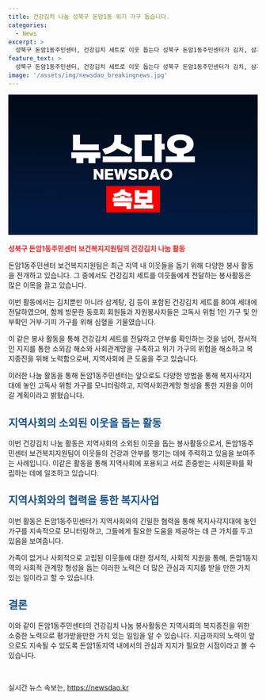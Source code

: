 ```yaml
---
title: 건강김치 나눔 성북구 돈암1동 위기 가구 돕습니다.
categories:
  - News
excerpt: >
  성북구 돈암1동주민센터, 건강김치 세트로 이웃 돕는다 성북구 돈암1동주민센터가 김치, 삼계탕, 김 등으로 이루어진 건강김치 세트를 이웃들에 전달했다. 지역사회보장협의체 및 자원봉사자들과 함께 고독사 위험 가구를 방문해 건강김치 세트를 전달하고 안부를 확인했다. 돈암1동주민센터 관계자는 소외감 해소와 사회관계망 구축을 통해 위기 가구의 위험을 해소하고 복지증진을 위해 최선을 다하겠다고 전했다. (출처: 한겨레)
feature_text: >
  성북구 돈암1동주민센터, 건강김치 세트로 이웃 돕는다 성북구 돈암1동주민센터가 김치, 삼계탕, 김 등으로 이루어진 건강김치 세트를 이웃들에 전달했다. 지역사회보장협의체 및 자원봉사자들과 함께 고독사 위험 가구를 방문해 건강김치 세트를 전달하고 안부를 확인했다. 돈암1동주민센터 관계자는 소외감 해소와 사회관계망 구축을 통해 위기 가구의 위험을 해소하고 복지증진을 위해 최선을 다하겠다고 전했다. (출처: 한겨레)
image: '/assets/img/newsdao_breakingnews.jpg'
---
```


<p><img src="/assets/img/newsdao_breakingnews.jpg" alt="koreaapp 속보" /></p>

<p><b><span style="color: #ee2323;">성북구 돈암1동주민센터 보건복지지원팀의 건강김치 나눔 활동</span></b></p>

<p>돈암1동주민센터 보건복지지원팀은 최근 지역 내 이웃들을 돕기 위해 다양한 봉사 활동을 전개하고 있습니다. 그 중에서도 건강김치 세트를 이웃들에게 전달하는 봉사활동은 많은 이목을 끌고 있습니다.</p>

<p>이번 활동에서는 김치뿐만 아니라 삼계탕, 김 등이 포함된 건강김치 세트를 80여 세대에 전달하였으며, 함께 방문한 동호회 회원들과 자원봉사자들은 고독사 위험 1인 가구 및 안부확인 거부·기피 가구를 위해 심혈을 기울였습니다.</p>

<p>이 같은 봉사 활동을 통해 건강김치 세트를 전달하고 안부를 확인하는 것을 넘어, 정서적인 지지를 통한 소외감 해소와 사회관계망을 구축하고 위기 가구의 위험을 해소하고 복지증진을 위해 노력함으로써, 지역사회에 큰 도움을 주고 있습니다. </p>

<p>이러한 나눔 활동을 통해 돈암1동주민센터는 앞으로도 다양한 방법을 통해 복지사각지대에 놓인 고독사 위험 가구를 모니터링하고, 지역사회관계망 형성을 통한 지원을 이어갈 계획이라고 밝혔습니다.</p>

<h2><span style="color: #1a5490;">지역사회의 소외된 이웃을 돕는 활동</span></h2>

<p>이번 건강김치 나눔 활동은 지역사회의 소외된 이웃을 돕는 봉사활동으로서, 돈암1동주민센터 보건복지지원팀이 이웃들의 건강과 안부를 챙기는 데에 주력하고 있음을 보여주는 사례입니다. 이같은 활동을 통해 지역사회에 포용되고 서로 존중받는 사회문화를 확립하는 데에 일조하고 있습니다.</p>

<h2><span style="color: #1a5490;">지역사회와의 협력을 통한 복지사업</span></h2>

<p>이번 활동은 돈암1동주민센터가 지역사회와의 긴밀한 협력을 통해 복지사각지대에 놓인 가구를 지속적으로 모니터링하고, 그들에게 필요한 도움을 제공하는 데 큰 가치를 두고 있음을 보여줍니다.</p>

<p>가족이 없거나 사회적으로 고립된 이웃들에 대한 정서적, 사회적 지원을 통해, 돈암1동지역의 사회적 관계망 형성을 돕는 이러한 노력은 더 많은 관심과 지지를 받을 만한 가치 있는 일이라고 할 수 있습니다. </p>

<h2><span style="color: #1a5490;">결론</span></h2>

<p>이와 같이 돈암1동주민센터의 건강김치 나눔 봉사활동은 지역사회의 복지증진을 위한 소중한 노력으로 평가받을만한 가치 있는 일임을 알 수 있습니다. 지금까지의 노력이 앞으로도 지속될 수 있도록 돈암1동지역 내에서의 관심과 지지가 필요한 시점이라고 볼 수 있습니다.</p>

<p data-ke-size="size16">&nbsp;</p>
실시간 뉴스 속보는, <a href="https://newsdao.kr" rel="dofollow">https://newsdao.kr</a>



